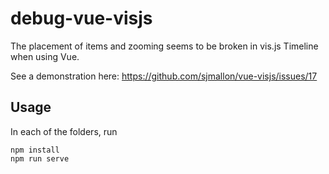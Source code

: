 # debug-vue-visjs

The placement of items and zooming seems to be broken in vis.js Timeline when using Vue.

See a demonstration here: https://github.com/sjmallon/vue-visjs/issues/17


## Usage

In each of the folders, run

```
npm install
npm run serve
```
